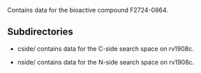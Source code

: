 Contains data for the bioactive compound F2724-0864.

## Subdirectories

- cside/ contains data for the C-side search space on rv1908c.

- nside/ contains data for the N-side search space on rv1908c.

